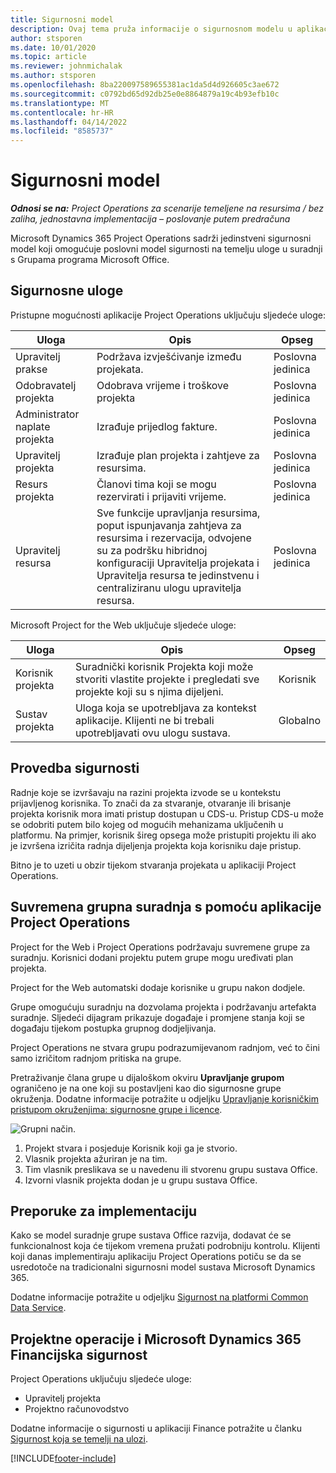 ```yaml
---
title: Sigurnosni model
description: Ovaj tema pruža informacije o sigurnosnom modelu u aplikaciji Dynamics 365 Project Operations.
author: stsporen
ms.date: 10/01/2020
ms.topic: article
ms.reviewer: johnmichalak
ms.author: stsporen
ms.openlocfilehash: 8ba220097589655381ac1da5d4d926605c3ae672
ms.sourcegitcommit: c0792bd65d92db25e0e8864879a19c4b93efb10c
ms.translationtype: MT
ms.contentlocale: hr-HR
ms.lasthandoff: 04/14/2022
ms.locfileid: "8585737"
---
```

# <a name="security-model"></a>Sigurnosni model

_**Odnosi se na:** Project Operations za scenarije temeljene na resursima / bez zaliha, jednostavna implementacija – poslovanje putem predračuna_



Microsoft Dynamics 365 Project Operations sadrži jedinstveni sigurnosni model koji omogućuje poslovni model sigurnosti na temelju uloge u suradnji s Grupama programa Microsoft Office. 


## <a name="security-roles"></a>Sigurnosne uloge
Pristupne mogućnosti aplikacije Project Operations uključuju sljedeće uloge:

| Uloga                          | Opis                                                                                                                                                                 | Opseg |
|-------------------------------|-----------------------------------------------------------------------------------------------------------------------------------------------------------------------------|------|
| Upravitelj prakse              | Podržava izvješćivanje između projekata.                                                                                                            | Poslovna jedinica              |
| Odobravatelj projekta              | Odobrava vrijeme i troškove projekta                                                                                                                              | Poslovna jedinica |
| Administrator naplate projekta | Izrađuje prijedlog fakture.                                                                                                                                                 | Poslovna jedinica |
| Upravitelj projekta               | Izrađuje plan projekta i zahtjeve za resursima.                                                                                                                              | Poslovna jedinica |
| Resurs projekta              | Članovi tima koji se mogu rezervirati i prijaviti vrijeme.                                                                                                          | Poslovna jedinica|
| Upravitelj resursa              | Sve funkcije upravljanja resursima, poput ispunjavanja zahtjeva za resursima i rezervacija, odvojene su za podršku hibridnoj konfiguraciji Upravitelja projekata i Upravitelja resursa te jedinstvenu i centraliziranu ulogu upravitelja resursa. | Poslovna jedinica |


Microsoft Project for the Web uključuje sljedeće uloge:

| Uloga           | Opis                                                                                                        | Opseg  |
|----------------|--------------------------------------------------------------------------------------------------------------------|--------|
| Korisnik projekta   | Suradnički korisnik Projekta koji može stvoriti vlastite projekte i pregledati sve projekte koji su s njima dijeljeni. | Korisnik   |
| Sustav projekta | Uloga koja se upotrebljava za kontekst aplikacije. Klijenti ne bi trebali upotrebljavati ovu ulogu sustava.                                    | Globalno |

## <a name="security-enforcement"></a>Provedba sigurnosti
Radnje koje se izvršavaju na razini projekta izvode se u kontekstu prijavljenog korisnika. To znači da za stvaranje, otvaranje ili brisanje projekta korisnik mora imati pristup dostupan u CDS-u. Pristup CDS-u može se odobriti putem bilo kojeg od mogućih mehanizama uključenih u platformu. Na primjer, korisnik šireg opsega može pristupiti projektu ili ako je izvršena izričita radnja dijeljenja projekta koja korisniku daje pristup.

Bitno je to uzeti u obzir tijekom stvaranja projekata u aplikaciji Project Operations.

## <a name="modern-group-collaboration-with-project-operations"></a>Suvremena grupna suradnja s pomoću aplikacije Project Operations
Project for the Web i Project Operations podržavaju suvremene grupe za suradnju. Korisnici dodani projektu putem grupe mogu uređivati plan projekta.

Project for the Web automatski dodaje korisnike u grupu nakon dodjele.

Grupe omogućuju suradnju na dozvolama projekta i podržavanju artefakta suradnje. Sljedeći dijagram prikazuje događaje i promjene stanja koji se događaju tijekom postupka grupnog dodjeljivanja.

Project Operations ne stvara grupu podrazumijevanom radnjom, već to čini samo izričitom radnjom pritiska na grupe.

Pretraživanje člana grupe u dijaloškom okviru **Upravljanje grupom** ograničeno je na one koji su postavljeni kao dio sigurnosne grupe okruženja. Dodatne informacije potražite u odjeljku [Upravljanje korisničkim pristupom okruženjima: sigurnosne grupe i licence](/power-platform/admin/control-user-access).

![Grupni način.](./media/groupsmode.png)

1. Projekt stvara i posjeduje Korisnik koji ga je stvorio.
2. Vlasnik projekta ažuriran je na tim.
3. Tim vlasnik preslikava se u navedenu ili stvorenu grupu sustava Office.
4. Izvorni vlasnik projekta dodan je u grupu sustava Office.

## <a name="deployment-recommendation"></a>Preporuke za implementaciju
Kako se model suradnje grupe sustava Office razvija, dodavat će se funkcionalnost koja će tijekom vremena pružati podrobniju kontrolu. Klijenti koji danas implementiraju aplikaciju Project Operations potiču se da se usredotoče na tradicionalni sigurnosni model sustava Microsoft Dynamics 365.

Dodatne informacije potražite u odjeljku [Sigurnost na platformi Common Data Service](/power-platform/admin/wp-security).

## <a name="project-operations-and-microsoft-dynamics-365-finance-security"></a>Projektne operacije i Microsoft Dynamics 365 Financijska sigurnost
Project Operations uključuju sljedeće uloge:

- Upravitelj projekta
- Projektno računovodstvo

Dodatne informacije o sigurnosti u aplikaciji Finance potražite u članku [Sigurnost koja se temelji na ulozi](/dynamics365/fin-ops-core/dev-itpro/sysadmin/role-based-security).




[!INCLUDE[footer-include](../includes/footer-banner.md)]